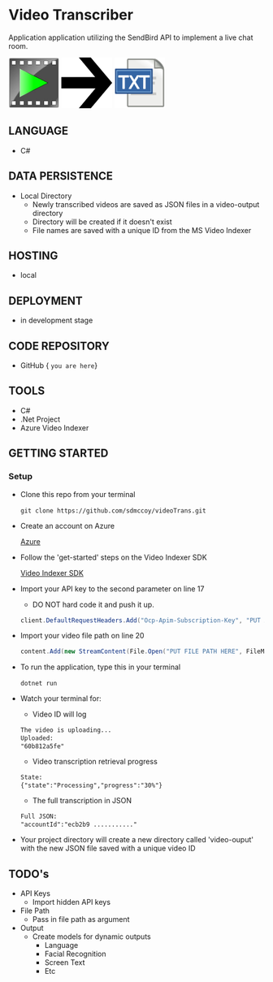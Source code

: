 # Video Transcriber

Application application utilizing the SendBird API to implement a live chat room.

<img src='./assets/video.jpeg' width='100px' height='100px' /> <img src='./assets/arrow.png' width='100px' height='100px' /> <img src='./assets/text.png' width='100px' height='100px'/>


## LANGUAGE
- C#

## DATA PERSISTENCE
- Local Directory
    - Newly transcribed videos are saved as JSON files in a video-output directory
    - Directory will be created if it doesn't exist
    - File names are saved with a unique ID from the MS Video Indexer

## HOSTING
- local

## DEPLOYMENT
- in development stage

## CODE REPOSITORY
- GitHub { `you are here`}

## TOOLS
- C#
- .Net Project
- Azure Video Indexer


## GETTING STARTED

### Setup

- Clone this repo from your terminal

  `git clone https://github.com/sdmccoy/videoTrans.git`

- Create an account on Azure

  [Azure](https://azure.microsoft.com/en-us/ "Azure")

- Follow the 'get-started' steps on the Video Indexer SDK

  [Video Indexer SDK](https://videobreakdown.portal.azure-api.net/get-started "Video Indexer SDK")


- Import your API key to the second parameter on line 17
  - DO NOT hard code it and push it up.

  ```cs
  client.DefaultRequestHeaders.Add("Ocp-Apim-Subscription-Key", "PUT API KEY HERE");
  ```

- Import your video file path on line 20
  ```cs
  content.Add(new StreamContent(File.Open("PUT FILE PATH HERE", FileMode.Open)), "Video", "Video");
  ```
  
- To run the application, type this in your terminal

  `dotnet run`

- Watch your terminal for:
    - Video ID will log
  ```
  The video is uploading...
  Uploaded: 
  "60b812a5fe"
  ```
  - Video transcription retrieval progress
  ```
  State: 
  {"state":"Processing","progress":"30%"}
  ```
  - The full transcription in JSON
  ```
  Full JSON:
  "accountId":"ecb2b9 ..........."
  ```
-  Your project directory will create a new directory called 'video-ouput' with the new JSON file saved with a unique video ID

## TODO's

- API Keys
  - Import hidden API keys
- File Path
  - Pass in file path as argument
- Output
  - Create models for dynamic outputs
    - Language
    - Facial Recognition
    - Screen Text
    - Etc
